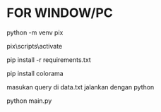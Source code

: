 # FOR WINDOW/PC
 
 python -m venv pix
 
 pix\scripts\activate
 
 pip install -r requirements.txt
 
 pip install colorama
 

masukan query di data.txt
jalankan dengan python

 python main.py
  
